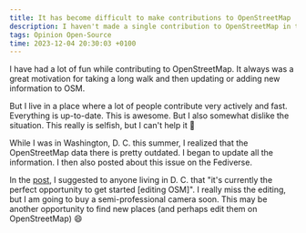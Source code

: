 ```yaml
---
title: It has become difficult to make contributions to OpenStreetMap
description: I haven't made a single contribution to OpenStreetMap in the last 4 months and I don't like that.
tags: Opinion Open-Source
time: 2023-12-04 20:30:03 +0100
---
```


I have had a lot of fun while contributing to OpenStreetMap. It always was a great motivation for taking a long walk and then updating or adding new information to OSM.

But I live in a place where a lot of people contribute very actively and fast. Everything is up-to-date. This is awesome. But I also somewhat dislike the situation. This really is selfish, but I can't help it 🥲

While I was in Washington, D. C. this summer, I realized that the OpenStreetMap data there is pretty outdated. I began to update all the information. I then also posted about this issue on the Fediverse.

In the [post](https://fosstodon.org/@konstantin/110747086680237019), I suggested to anyone living in D. C. that "it's currently the perfect opportunity to get started [editing OSM]". I really miss the editing, but I am going to buy a semi-professional camera soon. This may be another opportunity to find new places (and perhaps edit them on OpenStreetMap) 😄
